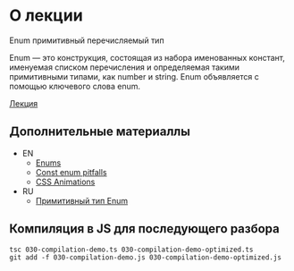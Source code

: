 # О лекции

Enum примитивный перечисляемый тип

Enum — это конструкция, состоящая из набора именованных констант, именуемая списком перечисления и определяемая такими примитивными типами, как number и string. Enum объявляется с помощью ключевого слова enum.

[Лекция](https://campfire-school.com/courses/polnyy-kurs-po-typescript-react/episode/41)

## Дополнительные материаллы

* EN
  * [Enums](https://www.typescriptlang.org/docs/handbook/enums.html)
  * [Const enum pitfalls](https://www.typescriptlang.org/docs/handbook/enums.html#const-enum-pitfalls)
  * [CSS Animations](https://www.w3schools.com/css/css3_animations.asp)
* RU
  * [Примитивный тип Enum](https://scriptdev.ru/guide/015/)

## Компиляция в JS для последующего разбора

````shell
tsc 030-compilation-demo.ts 030-compilation-demo-optimized.ts
git add -f 030-compilation-demo.js 030-compilation-demo-optimized.js
````